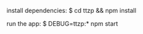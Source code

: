  install dependencies:
     $ cd ttzp && npm install

   run the app:
     $ DEBUG=ttzp:* npm start

